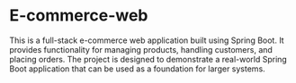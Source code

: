 # E-commerce-web
This is a full-stack e-commerce web application built using Spring Boot. It provides functionality for managing products, handling customers, and placing orders. The project is designed to demonstrate a real-world Spring Boot application that can be used as a foundation for larger systems.
